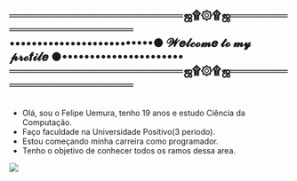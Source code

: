 ## ═════════════════════ஜ۩۞۩ஜ══════════════════════  ••••••••••••••••••••••••••● 𝓦𝒆𝓵𝓬𝓸𝓶𝒆 𝓽𝓸 𝓶𝔂 𝓹𝓻𝓸𝒇𝓲𝓵𝒆 ●••••••••••••••••••••••  ═════════════════════ஜ۩۞۩ஜ══════════════════════
## 
  - Olá, sou o Felipe Uemura, tenho 19 anos e estudo Ciência da Computação.
  - Faço faculdade na Universidade Positivo(3 periodo).
  - Estou começando minha carreira como programador.
  - Tenho o objetivo de conhecer todos os ramos dessa area.
<picture>
  <source
    srcset="https://github-readme-stats.vercel.app/api?username=FelipeUemura11&show_icons=true&theme=dark"
    media="(prefers-color-scheme: dark)"
  />
  <source
    srcset="https://github-readme-stats.vercel.app/api?username=Felipeuemura11&show_icons=true"
    media="(prefers-color-scheme: light), (prefers-color-scheme: no-preference)"
  />
  <img src="https://github-readme-stats.vercel.app/api?username=FelipeUemura11&show_icons=true" />
</picture>
